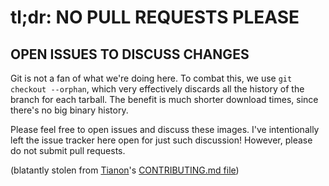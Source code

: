 # tl;dr: NO PULL REQUESTS PLEASE
## OPEN ISSUES TO DISCUSS CHANGES

Git is not a fan of what we're doing here.  To combat this, we use
`git checkout --orphan`, which very effectively discards all the history of
the branch for each tarball.  The benefit is much shorter download times,
since there's no big binary history.

Please feel free to open issues and discuss these images.  I've
intentionally left the issue tracker here open for just such discussion!
However, please do not submit pull requests.

(blatantly stolen from [Tianon](https://github.com/tianon)'s [CONTRIBUTING.md file](https://github.com/tianon/docker-brew-ubuntu-core/blob/master/CONTRIBUTING.md))
